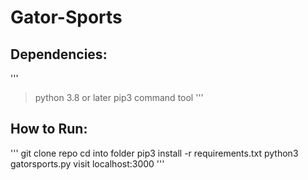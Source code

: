 # Gator-Sports
## Dependencies:
'''
> python 3.8 or later
> pip3 command tool
'''
## How to Run:
'''
git clone repo
cd into folder
pip3 install -r requirements.txt
python3 gatorsports.py
visit localhost:3000
'''

